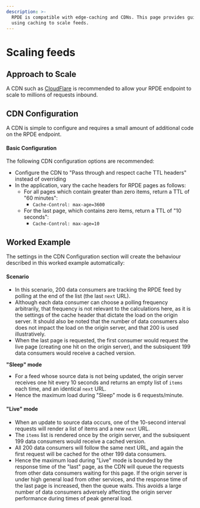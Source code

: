 ```yaml
---
description: >-
  RPDE is compatible with edge-caching and CDNs. This page provides guidance on
  using caching to scale feeds.
---
```


# Scaling feeds

## Approach to Scale

A CDN such as [CloudFlare](https://www.cloudflare.com/) is recommended to allow your RPDE endpoint to scale to millions of requests inbound. 

## CDN Configuration

A CDN is simple to configure and requires a small amount of additional code on the RPDE endpoint.

#### Basic Configuration

The following CDN configuration options are recommended:

* Configure the CDN to "Pass through and respect cache TTL headers" instead of overriding
* In the application, vary the cache headers for RPDE pages as follows:
  * For all pages which contain greater than zero items, return a TTL of "60 minutes":
    * `Cache-Control: max-age=3600`
  * For the last page, which contains zero items, return a TTL of "10 seconds":
    * `Cache-Control: max-age=10`

## Worked Example

The settings in the CDN Configuration section will create the behaviour described in this worked example automatically:

#### Scenario

* In this scenario, 200 data consumers are tracking the RPDE feed by polling at the end of the list \(the last `next` URL\).
* Although each data consumer can choose a polling frequency arbitrarily, that frequency is not relevant to the calculations here, as it is the settings of the cache header that dictate the load on the origin server. It should also be noted that the number of data consumers also does not impact the load on the origin server, and that 200 is used illustratively.
* When the last page is requested, the first consumer would request the live page \(creating one hit on the origin server\), and the subsiquent 199 data consumers would receive a cached version. 

**"Sleep" mode**

* For a feed whose source data is not being updated, the origin server receives one hit every 10 seconds and returns an empty list of `items` each time, and an identical `next` URL.
* Hence the maximum load during "Sleep" mode is 6 requests/minute.

#### "Live" mode

* When an update to source data occurs, one of the 10-second interval requests will render a list of items and a new `next` URL.
* The `items` list is rendered once by the origin server, and the subsiquent 199 data consumers would receive a cached version.
* All 200 data consumers will follow the same next URL, and again the first request will be cached for the other 199 data consumers.
* Hence the maximum load during "Live" mode is bounded by the response time of the "last" page, as the CDN will queue the requests from other data consumers waiting for this page. If the origin server is under high general load from other services, and the response time of the last page is increased,  then the queue waits. This avoids a large number of data consumers adversely affecting the origin server performance during times of peak general load.


